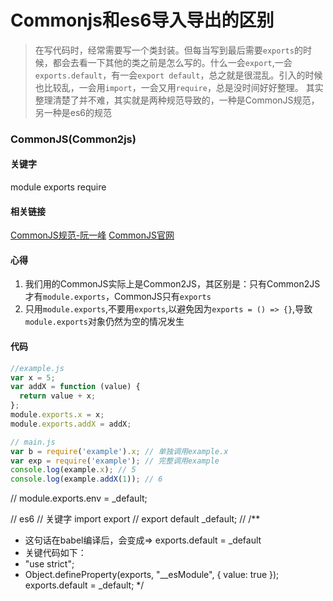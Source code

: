 # Commonjs和es6导入导出的区别
> 在写代码时，经常需要写一个类封装。但每当写到最后需要`exports`的时候，都会去看一下其他的类之前是怎么写的。什么一会`export`,一会`exports.default`，有一会`export default`，总之就是很混乱。引入的时候也比较乱，一会用`import`，一会又用`require`，总是没时间好好整理。
> 其实整理清楚了并不难，其实就是两种规范导致的，一种是CommonJS规范，另一种是es6的规范


### CommonJS(Common2js)
#### 关键字

module exports require

#### 相关链接
[CommonJS规范-阮一峰](https://javascript.ruanyifeng.com/nodejs/module.html)
[CommonJS官网](http://www.commonjs.org/specs/modules/1.0/)

#### 心得
1. 我们用的CommonJS实际上是Common2JS，其区别是：只有Common2JS才有`module.exports`，CommonJS只有`exports`
2. 只用`module.exports`,不要用`exports`,以避免因为`exports = () => {}`,导致`module.exports`对象仍然为空的情况发生

#### 代码
```js
//example.js
var x = 5;
var addX = function (value) {
  return value + x;
};
module.exports.x = x;
module.exports.addX = addX;

// main.js
var b = require('example').x; // 单独调用example.x
var exp = require('example'); // 完整调用example
console.log(example.x); // 5
console.log(example.addX(1)); // 6
```

// module.exports.env = _default;

// es6
// 关键字 import export
// export default _default; // 
/**
 * 这句话在babel编译后，会变成=> exports.default = _default
 * 关键代码如下：
 * "use strict";
 * 
	Object.defineProperty(exports, "__esModule", {
	  value: true
	});
	exports.default = _default; 
 */